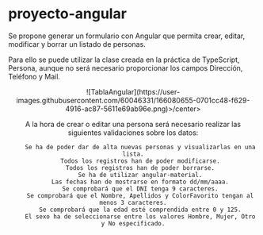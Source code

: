 # proyecto-angular

Se propone generar un formulario con Angular que permita crear, editar, modificar y borrar un listado de personas.

Para ello se puede utilizar la clase creada en la práctica de TypeScript, Persona, aunque no será necesario proporcionar los campos Dirección, Teléfono y Mail.

<center>![TablaAngular](https://user-images.githubusercontent.com/60046331/166080655-0701cc48-f629-4916-ac87-5611e69ab96e.png)>/center>

A la hora de crear o editar una persona será necesario realizar las siguientes validaciones sobre los datos:

        Se ha de poder dar de alta nuevas personas y visualizarlas en una lista.
        Todos los registros han de poder modificarse.
        Todos los registros han de poder borrarse.
        Se ha de utilizar angular-material.
        Las fechas han de mostrarse en formato dd/mm/aaaa.
        Se comprobará que el DNI tenga 9 caracteres.
        Se comprobará que el Nombre, Apellidos y ColorFavorito tengan al menos 3 caracteres.
        Se comprobará que la edad esté comprendida entre 0 y 125.
        El sexo ha de seleccionarse entre los valores Hombre, Mujer, Otro y No especificado.

